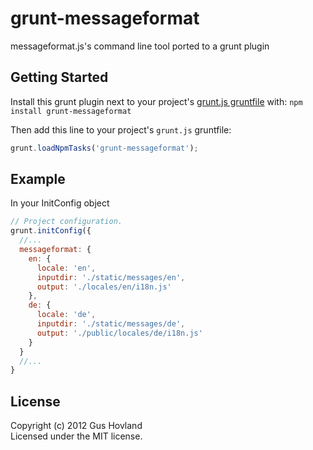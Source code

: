 # grunt-messageformat

messageformat.js's command line tool ported to a grunt plugin

## Getting Started
Install this grunt plugin next to your project's [grunt.js gruntfile][getting_started] with: `npm install grunt-messageformat`

Then add this line to your project's `grunt.js` gruntfile:

```javascript
grunt.loadNpmTasks('grunt-messageformat');
```

[grunt]: http://gruntjs.com/
[getting_started]: https://github.com/gruntjs/grunt/blob/master/docs/getting_started.md

## Example
In your InitConfig object

```javascript
// Project configuration.
grunt.initConfig({
  //...
  messageformat: {
    en: {
      locale: 'en',
      inputdir: './static/messages/en',
      output: './locales/en/i18n.js'
    },
    de: {
      locale: 'de',
      inputdir: './static/messages/de',
      output: './public/locales/de/i18n.js'
    }
  }
  //...
}
```

## License
Copyright (c) 2012 Gus Hovland  
Licensed under the MIT license.
